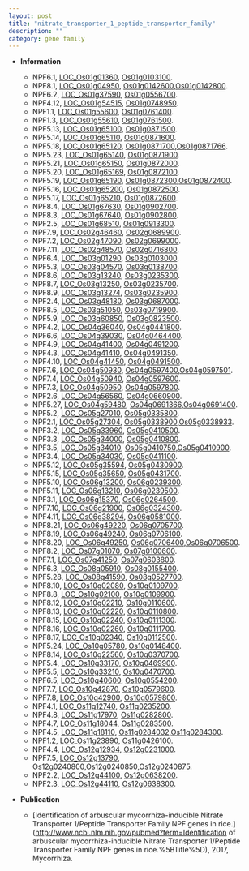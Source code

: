 ```yaml
---
layout: post
title: "nitrate_transporter_1_peptide_transporter_family"
description: ""
category: gene family
---
```


* **Information**  
    + NPF6.1, [LOC_Os01g01360](http://rice.uga.edu/cgi-bin/ORF_infopage.cgi?orf=LOC_Os01g01360), [Os01g0103100](https://rapdb.dna.affrc.go.jp/locus/?name=Os01g0103100).
    + NPF8.1, [LOC_Os01g04950](http://rice.uga.edu/cgi-bin/ORF_infopage.cgi?orf=LOC_Os01g04950), [Os01g0142600](https://rapdb.dna.affrc.go.jp/locus/?name=Os01g0142600),[Os01g0142800](https://rapdb.dna.affrc.go.jp/locus/?name=Os01g0142800).
    + NPF6.2, [LOC_Os01g37590](http://rice.uga.edu/cgi-bin/ORF_infopage.cgi?orf=LOC_Os01g37590), [Os01g0556700](https://rapdb.dna.affrc.go.jp/locus/?name=Os01g0556700).
    + NPF4.12, [LOC_Os01g54515](http://rice.uga.edu/cgi-bin/ORF_infopage.cgi?orf=LOC_Os01g54515), [Os01g0748950](https://rapdb.dna.affrc.go.jp/locus/?name=Os01g0748950).
    + NPF1.1, [LOC_Os01g55600](http://rice.uga.edu/cgi-bin/ORF_infopage.cgi?orf=LOC_Os01g55600), [Os01g0761400](https://rapdb.dna.affrc.go.jp/locus/?name=Os01g0761400).
    + NPF1.3, [LOC_Os01g55610](http://rice.uga.edu/cgi-bin/ORF_infopage.cgi?orf=LOC_Os01g55610), [Os01g0761500](https://rapdb.dna.affrc.go.jp/locus/?name=Os01g0761500).
    + NPF5.13, [LOC_Os01g65100](http://rice.uga.edu/cgi-bin/ORF_infopage.cgi?orf=LOC_Os01g65100), [Os01g0871500](https://rapdb.dna.affrc.go.jp/locus/?name=Os01g0871500).
    + NPF5.14, [LOC_Os01g65110](http://rice.uga.edu/cgi-bin/ORF_infopage.cgi?orf=LOC_Os01g65110), [Os01g0871600](https://rapdb.dna.affrc.go.jp/locus/?name=Os01g0871600).
    + NPF5.18, [LOC_Os01g65120](http://rice.uga.edu/cgi-bin/ORF_infopage.cgi?orf=LOC_Os01g65120), [Os01g0871700](https://rapdb.dna.affrc.go.jp/locus/?name=Os01g0871700),[Os01g0871766](https://rapdb.dna.affrc.go.jp/locus/?name=Os01g0871766).
    + NPF5.23, [LOC_Os01g65140](http://rice.uga.edu/cgi-bin/ORF_infopage.cgi?orf=LOC_Os01g65140), [Os01g0871900](https://rapdb.dna.affrc.go.jp/locus/?name=Os01g0871900).
    + NPF5.21, [LOC_Os01g65150](http://rice.uga.edu/cgi-bin/ORF_infopage.cgi?orf=LOC_Os01g65150), [Os01g0872000](https://rapdb.dna.affrc.go.jp/locus/?name=Os01g0872000).
    + NPF5.20, [LOC_Os01g65169](http://rice.uga.edu/cgi-bin/ORF_infopage.cgi?orf=LOC_Os01g65169), [Os01g0872100](https://rapdb.dna.affrc.go.jp/locus/?name=Os01g0872100).
    + NPF5.19, [LOC_Os01g65190](http://rice.uga.edu/cgi-bin/ORF_infopage.cgi?orf=LOC_Os01g65190), [Os01g0872300](https://rapdb.dna.affrc.go.jp/locus/?name=Os01g0872300),[Os01g0872400](https://rapdb.dna.affrc.go.jp/locus/?name=Os01g0872400).
    + NPF5.16, [LOC_Os01g65200](http://rice.uga.edu/cgi-bin/ORF_infopage.cgi?orf=LOC_Os01g65200), [Os01g0872500](https://rapdb.dna.affrc.go.jp/locus/?name=Os01g0872500).
    + NPF5.17, [LOC_Os01g65210](http://rice.uga.edu/cgi-bin/ORF_infopage.cgi?orf=LOC_Os01g65210), [Os01g0872600](https://rapdb.dna.affrc.go.jp/locus/?name=Os01g0872600).
    + NPF8.4, [LOC_Os01g67630](http://rice.uga.edu/cgi-bin/ORF_infopage.cgi?orf=LOC_Os01g67630), [Os01g0902700](https://rapdb.dna.affrc.go.jp/locus/?name=Os01g0902700).
    + NPF8.3, [LOC_Os01g67640](http://rice.uga.edu/cgi-bin/ORF_infopage.cgi?orf=LOC_Os01g67640), [Os01g0902800](https://rapdb.dna.affrc.go.jp/locus/?name=Os01g0902800).
    + NPF2.5, [LOC_Os01g68510](http://rice.uga.edu/cgi-bin/ORF_infopage.cgi?orf=LOC_Os01g68510), [Os01g0913300](https://rapdb.dna.affrc.go.jp/locus/?name=Os01g0913300).
    + NPF7.9, [LOC_Os02g46460](http://rice.uga.edu/cgi-bin/ORF_infopage.cgi?orf=LOC_Os02g46460), [Os02g0689900](https://rapdb.dna.affrc.go.jp/locus/?name=Os02g0689900).
    + NPF7.2, [LOC_Os02g47090](http://rice.uga.edu/cgi-bin/ORF_infopage.cgi?orf=LOC_Os02g47090), [Os02g0699000](https://rapdb.dna.affrc.go.jp/locus/?name=Os02g0699000).
    + NPF7.11, [LOC_Os02g48570](http://rice.uga.edu/cgi-bin/ORF_infopage.cgi?orf=LOC_Os02g48570), [Os02g0716800](https://rapdb.dna.affrc.go.jp/locus/?name=Os02g0716800).
    + NPF6.4, [LOC_Os03g01290](http://rice.uga.edu/cgi-bin/ORF_infopage.cgi?orf=LOC_Os03g01290), [Os03g0103000](https://rapdb.dna.affrc.go.jp/locus/?name=Os03g0103000).
    + NPF5.3, [LOC_Os03g04570](http://rice.uga.edu/cgi-bin/ORF_infopage.cgi?orf=LOC_Os03g04570), [Os03g0138700](https://rapdb.dna.affrc.go.jp/locus/?name=Os03g0138700).
    + NPF8.6, [LOC_Os03g13240](http://rice.uga.edu/cgi-bin/ORF_infopage.cgi?orf=LOC_Os03g13240), [Os03g0235300](https://rapdb.dna.affrc.go.jp/locus/?name=Os03g0235300).
    + NPF8.7, [LOC_Os03g13250](http://rice.uga.edu/cgi-bin/ORF_infopage.cgi?orf=LOC_Os03g13250), [Os03g0235700](https://rapdb.dna.affrc.go.jp/locus/?name=Os03g0235700).
    + NPF8.9, [LOC_Os03g13274](http://rice.uga.edu/cgi-bin/ORF_infopage.cgi?orf=LOC_Os03g13274), [Os03g0235900](https://rapdb.dna.affrc.go.jp/locus/?name=Os03g0235900).
    + NPF2.4, [LOC_Os03g48180](http://rice.uga.edu/cgi-bin/ORF_infopage.cgi?orf=LOC_Os03g48180), [Os03g0687000](https://rapdb.dna.affrc.go.jp/locus/?name=Os03g0687000).
    + NPF8.5, [LOC_Os03g51050](http://rice.uga.edu/cgi-bin/ORF_infopage.cgi?orf=LOC_Os03g51050), [Os03g0719900](https://rapdb.dna.affrc.go.jp/locus/?name=Os03g0719900).
    + NPF5.9, [LOC_Os03g60850](http://rice.uga.edu/cgi-bin/ORF_infopage.cgi?orf=LOC_Os03g60850), [Os03g0823500](https://rapdb.dna.affrc.go.jp/locus/?name=Os03g0823500).
    + NPF4.2, [LOC_Os04g36040](http://rice.uga.edu/cgi-bin/ORF_infopage.cgi?orf=LOC_Os04g36040), [Os04g0441800](https://rapdb.dna.affrc.go.jp/locus/?name=Os04g0441800).
    + NPF6.6, [LOC_Os04g39030](http://rice.uga.edu/cgi-bin/ORF_infopage.cgi?orf=LOC_Os04g39030), [Os04g0464400](https://rapdb.dna.affrc.go.jp/locus/?name=Os04g0464400).
    + NPF4.9, [LOC_Os04g41400](http://rice.uga.edu/cgi-bin/ORF_infopage.cgi?orf=LOC_Os04g41400), [Os04g0491200](https://rapdb.dna.affrc.go.jp/locus/?name=Os04g0491200).
    + NPF4.3, [LOC_Os04g41410](http://rice.uga.edu/cgi-bin/ORF_infopage.cgi?orf=LOC_Os04g41410), [Os04g0491350](https://rapdb.dna.affrc.go.jp/locus/?name=Os04g0491350).
    + NPF4.10, [LOC_Os04g41450](http://rice.uga.edu/cgi-bin/ORF_infopage.cgi?orf=LOC_Os04g41450), [Os04g0491500](https://rapdb.dna.affrc.go.jp/locus/?name=Os04g0491500).
    + NPF7.6, [LOC_Os04g50930](http://rice.uga.edu/cgi-bin/ORF_infopage.cgi?orf=LOC_Os04g50930), [Os04g0597400](https://rapdb.dna.affrc.go.jp/locus/?name=Os04g0597400),[Os04g0597501](https://rapdb.dna.affrc.go.jp/locus/?name=Os04g0597501).
    + NPF7.4, [LOC_Os04g50940](http://rice.uga.edu/cgi-bin/ORF_infopage.cgi?orf=LOC_Os04g50940), [Os04g0597600](https://rapdb.dna.affrc.go.jp/locus/?name=Os04g0597600).
    + NPF7.3, [LOC_Os04g50950](http://rice.uga.edu/cgi-bin/ORF_infopage.cgi?orf=LOC_Os04g50950), [Os04g0597800](https://rapdb.dna.affrc.go.jp/locus/?name=Os04g0597800).
    + NPF2.6, [LOC_Os04g56560](http://rice.uga.edu/cgi-bin/ORF_infopage.cgi?orf=LOC_Os04g56560), [Os04g0660900](https://rapdb.dna.affrc.go.jp/locus/?name=Os04g0660900).
    + NPF5.27, [LOC_Os04g59480](http://rice.uga.edu/cgi-bin/ORF_infopage.cgi?orf=LOC_Os04g59480), [Os04g0691366](https://rapdb.dna.affrc.go.jp/locus/?name=Os04g0691366),[Os04g0691400](https://rapdb.dna.affrc.go.jp/locus/?name=Os04g0691400).
    + NPF5.2, [LOC_Os05g27010](http://rice.uga.edu/cgi-bin/ORF_infopage.cgi?orf=LOC_Os05g27010), [Os05g0335800](https://rapdb.dna.affrc.go.jp/locus/?name=Os05g0335800).
    + NPF2.1, [LOC_Os05g27304](http://rice.uga.edu/cgi-bin/ORF_infopage.cgi?orf=LOC_Os05g27304), [Os05g0338900](https://rapdb.dna.affrc.go.jp/locus/?name=Os05g0338900),[Os05g0338933](https://rapdb.dna.affrc.go.jp/locus/?name=Os05g0338933).
    + NPF3.2, [LOC_Os05g33960](http://rice.uga.edu/cgi-bin/ORF_infopage.cgi?orf=LOC_Os05g33960), [Os05g0410500](https://rapdb.dna.affrc.go.jp/locus/?name=Os05g0410500).
    + NPF3.3, [LOC_Os05g34000](http://rice.uga.edu/cgi-bin/ORF_infopage.cgi?orf=LOC_Os05g34000), [Os05g0410800](https://rapdb.dna.affrc.go.jp/locus/?name=Os05g0410800).
    + NPF3.5, [LOC_Os05g34010](http://rice.uga.edu/cgi-bin/ORF_infopage.cgi?orf=LOC_Os05g34010), [Os05g0410750](https://rapdb.dna.affrc.go.jp/locus/?name=Os05g0410750),[Os05g0410900](https://rapdb.dna.affrc.go.jp/locus/?name=Os05g0410900).
    + NPF3.4, [LOC_Os05g34030](http://rice.uga.edu/cgi-bin/ORF_infopage.cgi?orf=LOC_Os05g34030), [Os05g0411100](https://rapdb.dna.affrc.go.jp/locus/?name=Os05g0411100).
    + NPF5.12, [LOC_Os05g35594](http://rice.uga.edu/cgi-bin/ORF_infopage.cgi?orf=LOC_Os05g35594), [Os05g0430900](https://rapdb.dna.affrc.go.jp/locus/?name=Os05g0430900).
    + NPF5.15, [LOC_Os05g35650](http://rice.uga.edu/cgi-bin/ORF_infopage.cgi?orf=LOC_Os05g35650), [Os05g0431700](https://rapdb.dna.affrc.go.jp/locus/?name=Os05g0431700).
    + NPF5.10, [LOC_Os06g13200](http://rice.uga.edu/cgi-bin/ORF_infopage.cgi?orf=LOC_Os06g13200), [Os06g0239300](https://rapdb.dna.affrc.go.jp/locus/?name=Os06g0239300).
    + NPF5.11, [LOC_Os06g13210](http://rice.uga.edu/cgi-bin/ORF_infopage.cgi?orf=LOC_Os06g13210), [Os06g0239500](https://rapdb.dna.affrc.go.jp/locus/?name=Os06g0239500).
    + NPF3.1, [LOC_Os06g15370](http://rice.uga.edu/cgi-bin/ORF_infopage.cgi?orf=LOC_Os06g15370), [Os06g0264500](https://rapdb.dna.affrc.go.jp/locus/?name=Os06g0264500).
    + NPF7.10, [LOC_Os06g21900](http://rice.uga.edu/cgi-bin/ORF_infopage.cgi?orf=LOC_Os06g21900), [Os06g0324300](https://rapdb.dna.affrc.go.jp/locus/?name=Os06g0324300).
    + NPF4.11, [LOC_Os06g38294](http://rice.uga.edu/cgi-bin/ORF_infopage.cgi?orf=LOC_Os06g38294), [Os06g0581000](https://rapdb.dna.affrc.go.jp/locus/?name=Os06g0581000).
    + NPF8.21, [LOC_Os06g49220](http://rice.uga.edu/cgi-bin/ORF_infopage.cgi?orf=LOC_Os06g49220), [Os06g0705700](https://rapdb.dna.affrc.go.jp/locus/?name=Os06g0705700).
    + NPF8.19, [LOC_Os06g49240](http://rice.uga.edu/cgi-bin/ORF_infopage.cgi?orf=LOC_Os06g49240), [Os06g0706100](https://rapdb.dna.affrc.go.jp/locus/?name=Os06g0706100).
    + NPF8.20, [LOC_Os06g49250](http://rice.uga.edu/cgi-bin/ORF_infopage.cgi?orf=LOC_Os06g49250), [Os06g0706400](https://rapdb.dna.affrc.go.jp/locus/?name=Os06g0706400),[Os06g0706500](https://rapdb.dna.affrc.go.jp/locus/?name=Os06g0706500).
    + NPF8.2, [LOC_Os07g01070](http://rice.uga.edu/cgi-bin/ORF_infopage.cgi?orf=LOC_Os07g01070), [Os07g0100600](https://rapdb.dna.affrc.go.jp/locus/?name=Os07g0100600).
    + NPF7.1, [LOC_Os07g41250](http://rice.uga.edu/cgi-bin/ORF_infopage.cgi?orf=LOC_Os07g41250), [Os07g0603800](https://rapdb.dna.affrc.go.jp/locus/?name=Os07g0603800).
    + NPF6.3, [LOC_Os08g05910](http://rice.uga.edu/cgi-bin/ORF_infopage.cgi?orf=LOC_Os08g05910), [Os08g0155400](https://rapdb.dna.affrc.go.jp/locus/?name=Os08g0155400).
    + NPF5.28, [LOC_Os08g41590](http://rice.uga.edu/cgi-bin/ORF_infopage.cgi?orf=LOC_Os08g41590), [Os08g0527700](https://rapdb.dna.affrc.go.jp/locus/?name=Os08g0527700).
    + NPF8.10, [LOC_Os10g02080](http://rice.uga.edu/cgi-bin/ORF_infopage.cgi?orf=LOC_Os10g02080), [Os10g0109700](https://rapdb.dna.affrc.go.jp/locus/?name=Os10g0109700).
    + NPF8.8, [LOC_Os10g02100](http://rice.uga.edu/cgi-bin/ORF_infopage.cgi?orf=LOC_Os10g02100), [Os10g0109900](https://rapdb.dna.affrc.go.jp/locus/?name=Os10g0109900).
    + NPF8.12, [LOC_Os10g02210](http://rice.uga.edu/cgi-bin/ORF_infopage.cgi?orf=LOC_Os10g02210), [Os10g0110600](https://rapdb.dna.affrc.go.jp/locus/?name=Os10g0110600).
    + NPF8.13, [LOC_Os10g02220](http://rice.uga.edu/cgi-bin/ORF_infopage.cgi?orf=LOC_Os10g02220), [Os10g0110800](https://rapdb.dna.affrc.go.jp/locus/?name=Os10g0110800).
    + NPF8.15, [LOC_Os10g02240](http://rice.uga.edu/cgi-bin/ORF_infopage.cgi?orf=LOC_Os10g02240), [Os10g0111300](https://rapdb.dna.affrc.go.jp/locus/?name=Os10g0111300).
    + NPF8.16, [LOC_Os10g02260](http://rice.uga.edu/cgi-bin/ORF_infopage.cgi?orf=LOC_Os10g02260), [Os10g0111700](https://rapdb.dna.affrc.go.jp/locus/?name=Os10g0111700).
    + NPF8.17, [LOC_Os10g02340](http://rice.uga.edu/cgi-bin/ORF_infopage.cgi?orf=LOC_Os10g02340), [Os10g0112500](https://rapdb.dna.affrc.go.jp/locus/?name=Os10g0112500).
    + NPF5.24, [LOC_Os10g05780](http://rice.uga.edu/cgi-bin/ORF_infopage.cgi?orf=LOC_Os10g05780), [Os10g0148400](https://rapdb.dna.affrc.go.jp/locus/?name=Os10g0148400).
    + NPF8.14, [LOC_Os10g22560](http://rice.uga.edu/cgi-bin/ORF_infopage.cgi?orf=LOC_Os10g22560), [Os10g0370700](https://rapdb.dna.affrc.go.jp/locus/?name=Os10g0370700).
    + NPF5.4, [LOC_Os10g33170](http://rice.uga.edu/cgi-bin/ORF_infopage.cgi?orf=LOC_Os10g33170), [Os10g0469900](https://rapdb.dna.affrc.go.jp/locus/?name=Os10g0469900).
    + NPF5.5, [LOC_Os10g33210](http://rice.uga.edu/cgi-bin/ORF_infopage.cgi?orf=LOC_Os10g33210), [Os10g0470700](https://rapdb.dna.affrc.go.jp/locus/?name=Os10g0470700).
    + NPF6.5, [LOC_Os10g40600](http://rice.uga.edu/cgi-bin/ORF_infopage.cgi?orf=LOC_Os10g40600), [Os10g0554200](https://rapdb.dna.affrc.go.jp/locus/?name=Os10g0554200).
    + NPF7.7, [LOC_Os10g42870](http://rice.uga.edu/cgi-bin/ORF_infopage.cgi?orf=LOC_Os10g42870), [Os10g0579600](https://rapdb.dna.affrc.go.jp/locus/?name=Os10g0579600).
    + NPF7.8, [LOC_Os10g42900](http://rice.uga.edu/cgi-bin/ORF_infopage.cgi?orf=LOC_Os10g42900), [Os10g0579800](https://rapdb.dna.affrc.go.jp/locus/?name=Os10g0579800).
    + NPF4.1, [LOC_Os11g12740](http://rice.uga.edu/cgi-bin/ORF_infopage.cgi?orf=LOC_Os11g12740), [Os11g0235200](https://rapdb.dna.affrc.go.jp/locus/?name=Os11g0235200).
    + NPF4.8, [LOC_Os11g17970](http://rice.uga.edu/cgi-bin/ORF_infopage.cgi?orf=LOC_Os11g17970), [Os11g0282800](https://rapdb.dna.affrc.go.jp/locus/?name=Os11g0282800).
    + NPF4.7, [LOC_Os11g18044](http://rice.uga.edu/cgi-bin/ORF_infopage.cgi?orf=LOC_Os11g18044), [Os11g0283500](https://rapdb.dna.affrc.go.jp/locus/?name=Os11g0283500).
    + NPF4.5, [LOC_Os11g18110](http://rice.uga.edu/cgi-bin/ORF_infopage.cgi?orf=LOC_Os11g18110), [Os11g0284032](https://rapdb.dna.affrc.go.jp/locus/?name=Os11g0284032),[Os11g0284300](https://rapdb.dna.affrc.go.jp/locus/?name=Os11g0284300).
    + NPF1.2, [LOC_Os11g23890](http://rice.uga.edu/cgi-bin/ORF_infopage.cgi?orf=LOC_Os11g23890), [Os11g0426100](https://rapdb.dna.affrc.go.jp/locus/?name=Os11g0426100).
    + NPF4.4, [LOC_Os12g12934](http://rice.uga.edu/cgi-bin/ORF_infopage.cgi?orf=LOC_Os12g12934), [Os12g0231000](https://rapdb.dna.affrc.go.jp/locus/?name=Os12g0231000).
    + NPF7.5, [LOC_Os12g13790](http://rice.uga.edu/cgi-bin/ORF_infopage.cgi?orf=LOC_Os12g13790), [Os12g0240800](https://rapdb.dna.affrc.go.jp/locus/?name=Os12g0240800),[Os12g0240850](https://rapdb.dna.affrc.go.jp/locus/?name=Os12g0240850),[Os12g0240875](https://rapdb.dna.affrc.go.jp/locus/?name=Os12g0240875).
    + NPF2.2, [LOC_Os12g44100](http://rice.uga.edu/cgi-bin/ORF_infopage.cgi?orf=LOC_Os12g44100), [Os12g0638200](https://rapdb.dna.affrc.go.jp/locus/?name=Os12g0638200).
    + NPF2.3, [LOC_Os12g44110](http://rice.uga.edu/cgi-bin/ORF_infopage.cgi?orf=LOC_Os12g44110), [Os12g0638300](https://rapdb.dna.affrc.go.jp/locus/?name=Os12g0638300).

* **Publication**  
    + [Identification of arbuscular mycorrhiza-inducible Nitrate Transporter 1/Peptide Transporter Family NPF genes in rice.](http://www.ncbi.nlm.nih.gov/pubmed?term=Identification of arbuscular mycorrhiza-inducible Nitrate Transporter 1/Peptide Transporter Family NPF genes in rice.%5BTitle%5D), 2017, Mycorrhiza.


